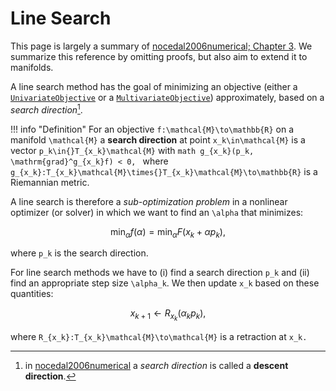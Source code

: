 # Line Search 

This page is largely a summary of [nocedal2006numerical; Chapter 3](@cite). We summarize this reference by omitting proofs, but also aim to extend it to manifolds.

A line search method has the goal of minimizing an objective (either a [`UnivariateObjective`](@ref) or a [`MultivariateObjective`](@ref)) approximately, based on a *search direction*[^1].
[^1]: in [nocedal2006numerical](@cite) a *search direction* is called a **descent direction**.

!!! info "Definition"
    For an objective ``f:\mathcal{M}\to\mathbb{R}`` on a manifold ``\mathcal{M}`` a **search direction** at point ``x_k\in\mathcal{M}`` is a vector ``p_k\in{}T_{x_k}\mathcal{M}`` with
    ```math
        g_{x_k}(p_k, \mathrm{grad}^g_{x_k}f) < 0,
    ```
    where ``g_{x_k}:T_{x_k}\mathcal{M}\times{}T_{x_k}\mathcal{M}\to\mathbb{R}`` is a Riemannian metric.

A line search is therefore a *sub-optimization problem* in a nonlinear optimizer (or solver) in which we want to find an ``\alpha`` that minimizes:

```math
    \min_\alpha{}f(\alpha) = \min_\alpha{}F(x_k + \alpha{}p_k),
```
where ``p_k`` is the search direction.

For line search methods we have to (i) find a search direction ``p_k`` and (ii) find an appropriate step size ``\alpha_k``. We then update ``x_k`` based on these quantities:

```math
    x_{k+1} \gets R_{x_k}(\alpha_k{}p_k),
```
where ``R_{x_k}:T_{x_k}\mathcal{M}\to\mathcal{M}`` is a retraction at ``x_k.``